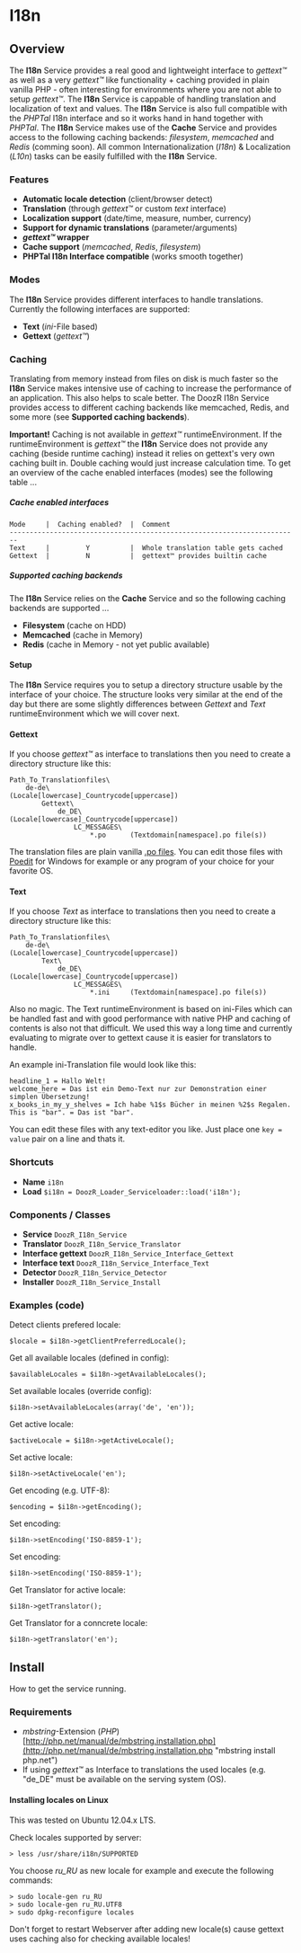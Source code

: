 # I18n
## Overview
The **I18n** Service provides a real good and lightweight interface to *gettext™* as well as a very *gettext™* like functionality + caching provided in plain vanilla PHP - often interesting for environments where you are not able to setup *gettext™*. The **I18n** Service is cappable of handling translation and localization of text and values. The **I18n** Service is also full compatible with the *PHPTal* I18n interface and so it works hand in hand together with *PHPTal*. The **I18n** Service makes use of the **Cache** Service and provides access to the following caching backends: *filesystem*, *memcached* and *Redis* (comming soon). All common Internationalization (*I18n*) & Localization (*L10n*) tasks can be easily fulfilled with the **I18n** Service.

### Features
- **Automatic locale detection** (client/browser detect)
- **Translation** (through *gettext™* or custom *text* interface)
- **Localization support** (date/time, measure, number, currency)
- **Support for dynamic translations** (parameter/arguments)
- ***gettext™* wrapper**
- **Cache support** (*memcached*, *Redis*, *filesystem*)
- **PHPTal I18n Interface compatible** (works smooth together)

### Modes
The **I18n** Service provides different interfaces to handle translations. Currently the following interfaces are supported:

 - **Text** (*ini*-File based)
 - **Gettext** (*gettext™*)

### Caching
Translating from memory instead from files on disk is much faster so the **I18n** Service makes intensive use of caching to increase the performance of an application. This also helps to scale better. The DoozR I18n Service provides access to different caching backends like memcached, Redis, and some more (see **Supported caching backends**).

**Important!** Caching is not available in *gettext™* runtimeEnvironment. If the runtimeEnvironment is *gettext™* the **I18n** Service does not provide any caching (beside runtime caching) instead it relies on gettext's very own caching built in. Double caching would just increase calculation time. To get an overview of the cache enabled interfaces (modes) see the following table ...

##### Cache enabled interfaces

    Mode     |  Caching enabled?  |  Comment
    ------------------------------------------------------------------------
    Text     |         Y          |  Whole translation table gets cached
    Gettext  |         N          |  gettext™ provides builtin cache

##### Supported caching backends
The **I18n** Service relies on the **Cache** Service and so the following caching backends are supported ...

 - **Filesystem** (cache on HDD)
 - **Memcached** (cache in Memory)
 - **Redis** (cache in Memory - not yet public available)

#### Setup 
The **I18n** Service requires you to setup a directory structure usable by the interface of your choice. The structure looks very similar at the end of the day but there are some slightly differences between *Gettext* and *Text* runtimeEnvironment which we will cover next.

#### Gettext
If you choose *gettext™* as interface to translations then you need to create a directory structure like this:
 
    Path_To_Translationfiles\
        de-de\                    (Locale[lowercase]_Countrycode[uppercase])
            Gettext\
                de_DE\            (Locale[lowercase]_Countrycode[uppercase])
                    LC_MESSAGES\
                        *.po      (Textdomain[namespace].po file(s))
 
The translation files are plain vanilla [.po files](http://de.wikipedia.org/wiki/GNU_gettext#.C3.9Cbersetzer ".po files on wikipedia"). You can edit those files with [Poedit](http://poedit.net/ "Poedit") for Windows for example or any program of your choice for your favorite OS.
 

#### Text
If you choose *Text* as interface to translations then you need to create a directory structure like this:
 
    Path_To_Translationfiles\
        de-de\                    (Locale[lowercase]_Countrycode[uppercase])
            Text\
                de_DE\            (Locale[lowercase]_Countrycode[uppercase])
                    LC_MESSAGES\
                        *.ini     (Textdomain[namespace].po file(s))
 
Also no magic. The Text runtimeEnvironment is based on ini-Files which can be handled fast and with good performance with native PHP and caching of contents is also not that difficult. We used this way a long time and currently evaluating to migrate over to gettext cause it is easier for translators to handle.

An example ini-Translation file would look like this:

    headline_1 = Hallo Welt!
    welcome_here = Das ist ein Demo-Text nur zur Demonstration einer simplen Übersetzung!
    x_books_in_my_y_shelves = Ich habe %1$s Bücher in meinen %2$s Regalen.
    This is "bar". = Das ist "bar".
You can edit these files with any text-editor you like. Just place one `key = value` pair on a  line and thats it.

### Shortcuts
- **Name**
`i18n`
- **Load**
`$i18n = DoozR_Loader_Serviceloader::load('i18n');`

### Components / Classes
 - **Service**
`DoozR_I18n_Service`
 - **Translator**
`DoozR_I18n_Service_Translator`
 - **Interface gettext**
`DoozR_I18n_Service_Interface_Gettext`
 - **Interface text**
`DoozR_I18n_Service_Interface_Text`
- **Detector**
`DoozR_I18n_Service_Detector`
- **Installer**
`DoozR_I18n_Service_Install`

### Examples (code)
Detect clients prefered locale:

    $locale = $i18n->getClientPreferredLocale();

Get all available locales (defined in config):

    $availableLocales = $i18n->getAvailableLocales();

Set available locales (override config):

    $i18n->setAvailableLocales(array('de', 'en'));

Get active locale:

    $activeLocale = $i18n->getActiveLocale();

Set active locale:

    $i18n->setActiveLocale('en');

Get encoding (e.g. UTF-8):

    $encoding = $i18n->getEncoding();

Set encoding:

    $i18n->setEncoding('ISO-8859-1');

Set encoding:

    $i18n->setEncoding('ISO-8859-1');

Get Translator for active locale:

    $i18n->getTranslator();

Get Translator for a conncrete locale:

    $i18n->getTranslator('en');


## Install
How to get the service running.

### Requirements
 - *mbstring*-Extension (*PHP*) [http://php.net/manual/de/mbstring.installation.php](http://php.net/manual/de/mbstring.installation.php "mbstring install php.net")
 - If using *gettext™* as Interface to translations the used locales (e.g. "de_DE" must be available on the serving system (OS).


#### Installing locales on Linux
This was tested on Ubuntu 12.04.x LTS.
 
Check locales supported by server:	 

    > less /usr/share/i18n/SUPPORTED
	
You choose *ru_RU* as new locale for example and execute the following commands: 
	
	> sudo locale-gen ru_RU
	> sudo locale-gen ru_RU.UTF8
	> sudo dpkg-reconfigure locales

Don't forget to restart Webserver after adding new locale(s) cause gettext uses caching also for checking available locales!
